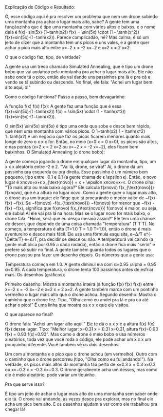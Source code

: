 Explicação do Código e Resultado:

Ó, esse código aqui é pra resolver um problema que nem um drone subindo uma montanha pra achar o lugar mais alto, sabe? A gente tem uma funçãozinha que é tipo uma montanha com vários altos e baixos, e o nome dela é f(x)=sin⁡(5x)⋅(1−tanh⁡(x2)) f(x) = \sin(5x) \cdot (1 - \tanh(x^2)) f(x)=sin(5x)⋅(1−tanh(x2)). Parece complicadão, né? Mas calma, é só um jeito de dizer que a montanha tem uns picos e uns vales, e a gente quer achar o pico mais alto entre x=−2 x = -2 x=−2 e x=2 x = 2 x=2.

O que o código faz, tipo, de verdade?

A gente usa um treco chamado Simulated Annealing, que é tipo um drone bobo que vai andando pela montanha pra achar o lugar mais alto. Ele não sabe onde tá o pico, então ele vai dando uns passinhos pra lá e pra cá e vendo se tá subindo ou descendo. No final, ele fala: "Achei um lugar bem alto aqui, ó!"

Como o código funciona? Passo a passo, bem devagarinho:

A função f(x) f(x) f(x):
A gente faz uma função que é essa f(x)=sin⁡(5x)⋅(1−tanh⁡(x2)) f(x) = \sin(5x) \cdot (1 - \tanh(x^2)) f(x)=sin(5x)⋅(1−tanh(x2)).

O sin⁡(5x) \sin(5x) sin(5x) é tipo uma onda que sobe e desce bem rápido, que nem uma montanha com vários picos.
O 1−tanh⁡(x2) 1 - \tanh(x^2) 1−tanh(x2) é um negócio que faz os picos ficarem menores quanto mais longe do zero o x x x for. Então, no meio (x=0 x = 0 x=0), os picos são altos, e nas pontas (x=2 x = 2 x=2 ou x=−2 x = -2 x=−2), eles ficam bem baixinhos.
O Simulated Annealing (o drone bobo):

A gente começa jogando o drone em qualquer lugar da montanha, tipo, um x x x aleatório entre -2 e 2. "Vai lá, drone, se vira!"
Aí, o drone dá um passinho pra esquerda ou pra direita. Esse passinho é um número bem pequeno, tipo entre -0.1 e 0.1 (a gente chama de ϵ \epsilon ϵ). Então, o novo lugar é xnovo=x+ϵ x_{\text{novo}} = x + \epsilon xnovo​=x+ϵ.
O drone olha: "Tô mais alto ou mais baixo agora?" Ele calcula f(xnovo) f(x_{\text{novo}}) f(xnovo​), que é a altura no lugar novo.
Como a gente quer o lugar mais alto, o drone usa um truque: ele finge que tá procurando o menor valor de −f(x) -f(x) −f(x). Se −f(xnovo) -f(x_{\text{novo}}) −f(xnovo​) for menor que −f(x) -f(x) −f(x), significa que f(xnovo) f(x_{\text{novo}}) f(xnovo​) é maior, ou seja, ele subiu! Aí ele vai pra lá na hora.
Mas se o lugar novo for mais baixo, o drone fala: "Hmm, será que eu desço mesmo assim?" Ele tem uma chance de descer, que depende de uma coisa chamada "temperatura" (T T T). No começo, a temperatura é alta (T=1.0 T = 1.0 T=1.0), então o drone é mais aventureiro e desce mais fácil. Ele usa uma fórmula esquisita, e−Δ/T e^{-\Delta/T} e−Δ/T, pra decidir se desce ou não.
A temperatura vai caindo (a gente multiplica por 0.95 a cada rodada), então o drone fica mais "sério" e prefere só subir no final.
A gente também guarda todos os lugares que o drone passou pra fazer um desenho depois.
Os números que a gente usa:

Temperatura começa em 1.0.
A gente diminui ela com α=0.95 \alpha = 0.95 α=0.95.
A cada temperatura, o drone tenta 100 passinhos antes de esfriar mais.
Os desenhos (gráficos):

Primeiro desenho: Mostra a montanha inteira (a função f(x) f(x) f(x)) entre x=−2 x = -2 x=−2 e x=2 x = 2 x=2. A gente também marca com um pontinho vermelho o lugar mais alto que o drone achou.
Segundo desenho: Mostra o caminho que o drone fez. Tipo, "Olha como eu andei pra lá e pra cá até achar o pico!" É uma linha que mostra os x x x que ele visitou.

O que aparece no final?

O drone fala: "Achei um lugar alto aqui!" Ele te dá o x x x e a altura f(x) f(x) f(x) desse lugar. Tipo: "Melhor lugar: x=0.31 x = 0.31 x=0.31, altura f(x)=0.93 f(x) = 0.93 f(x)=0.93". Mas como o drone é meio bobo e usa números aleatórios, toda vez que você roda o código, ele pode achar um x x x um pouquinho diferente.
Você também vê os dois desenhos:

Um com a montanha e o pico que o drone achou (em vermelho).
Outro com o caminho que o drone percorreu (tipo, "Olha como eu fui andando!").
Na verdade, os picos mais altos da montanha tão perto de x=0.3 x = 0.3 x=0.3 ou x=−0.3 x = -0.3 x=−0.3. O drone geralmente acha um desses, mas como ele é meio aleatório, pode variar um tiquinho.

Pra que serve isso?

É tipo um jeito de achar o lugar mais alto de uma montanha sem saber onde ele tá. O drone vai andando, às vezes desce pra explorar, mas no final ele acha um pico bem alto. E os desenhos ajudam a ver como ele trabalhou pra chegar lá!
